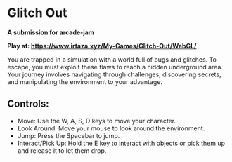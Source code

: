 # Glitch Out

<strong> A submission for arcade-jam </strong>

<strong> Play at: https://www.irtaza.xyz/My-Games/Glitch-Out/WebGL/ </strong>

You are trapped in a simulation with a world full of bugs and glitches. To escape, you must exploit these flaws to reach a hidden underground area. Your journey involves navigating through challenges, discovering secrets, and manipulating the environment to your advantage.

## Controls:

- Move: Use the W, A, S, D keys to move your character.
- Look Around: Move your mouse to look around the environment.
- Jump: Press the Spacebar to jump.
- Interact/Pick Up: Hold the E key to interact with objects or pick them up and release it to let them drop.

